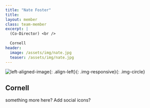 ```yaml
---
title: "Nate Foster"
title:
layout: member
class: team-member
excerpt: | 
  (Co-Director) <br />
  
  Cornell
header:
  image: /assets/img/nate.jpg 
  teaser: /assets/img/nate.jpg
---
```

![left-aligned-image](../../assets/img/nate.jpg){: .align-left}{: .img-responsive}{: .img-circle} 
## Cornell
something more here? Add social icons?
